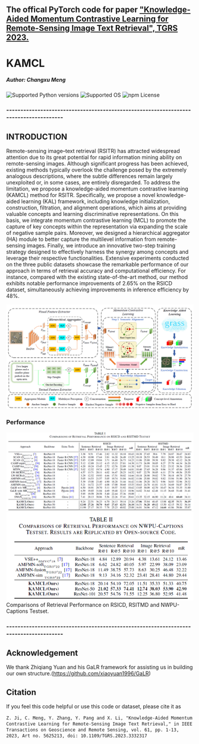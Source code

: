 ## The offical PyTorch code for paper ["Knowledge-Aided Momentum Contrastive Learning for Remote-Sensing Image Text Retrieval", TGRS 2023.](https://doi.org/10.1109/TGRS.2023.3332317)

# KAMCL
##### Author: Changxu Meng

![Supported Python versions](https://img.shields.io/badge/python-3.9-blue.svg)
![Supported OS](https://img.shields.io/badge/Supported%20OS-Linux-yellow.svg)
![npm License](https://img.shields.io/npm/l/mithril.svg)

### -------------------------------------------------------------------------------------

## INTRODUCTION
Remote-sensing image–text retrieval (RSITR) has attracted widespread attention due to its great potential for rapid information mining ability on remote-sensing images. Although significant progress has been achieved, existing methods typically overlook the challenge posed by the extremely analogous descriptions, where the subtle differences remain largely unexploited or, in some cases, are entirely disregarded. To address the limitation, we propose a knowledge-aided momentum contrastive learning (KAMCL) method for RSITR. Specifically, we propose a novel knowledge-aided learning (KAL) framework, including knowledge initialization, construction, filtration, and alignment operations, which aims at providing valuable concepts and learning discriminative representations. On this basis, we integrate momentum contrastive learning (MCL) to promote the capture of key concepts within the representation via expanding the scale of negative sample pairs. Moreover, we designed a hierarchical aggregator (HA) module to better capture the multilevel information from remote-sensing images. Finally, we introduce an innovative two-step training strategy designed to effectively harness the synergy among concepts and leverage their respective functionalities. Extensive experiments conducted on the three public datasets showcase the remarkable performance of our approach in terms of retrieval accuracy and computational efficiency. For instance, compared with the existing state-of-the-art method, our method exhibits notable performance improvements of 2.65% on the RSICD dataset, simultaneously achieving improvements in inference efficiency by 48%. 

![overview](./figure/overview.png)

### Performance
![performance](./figure/rsicd_rsitmd.png)
![performance](./figure/nwpu.png)
Comparisons of Retrieval Performance on RSICD, RSITMD and NWPU-Captions Testset.
### -------------------------------------------------------------------------------------
## Acknowledgement
We thank Zhiqiang Yuan and his GaLR framework for assisting us in building our own structure.(https://github.com/xiaoyuan1996/GaLR)

## Citation
If you feel this code helpful or use this code or dataset, please cite it as
```
Z. Ji, C. Meng, Y. Zhang, Y. Pang and X. Li, "Knowledge-Aided Momentum Contrastive Learning for Remote-Sensing Image Text Retrieval," in IEEE Transactions on Geoscience and Remote Sensing, vol. 61, pp. 1-13, 2023, Art no. 5625213, doi: 10.1109/TGRS.2023.3332317
```
